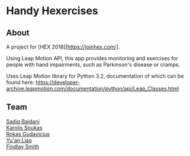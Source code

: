 Handy Hexercises
=======


## About

A project for [HEX 2018][https://joinhex.com/].

Using Leap Motion API, this app provides monitoring and exercises for people with hand impairments, such as Parkinson's disease or cramps.

Uses Leap Motion library for Python 3.2, documentation of which can be found here:
https://developer-archive.leapmotion.com/documentation/python/api/Leap_Classes.html


## Team

[Sadiq Baidani][sad]  
[Karolis Spukas][spook]  
[Rokas Gudavicius][rox]  
[Yu'an Liao][egg]  
[Findlay Smith][slice]  


  [sad]: https://github.com/sBaidani
  [spook]: https://github.com/KaroliShp
  [rox]: https://github.com/Roxerg
  [egg]: https://github.com/reper17
  [slice]: https://github.com/findoslice
